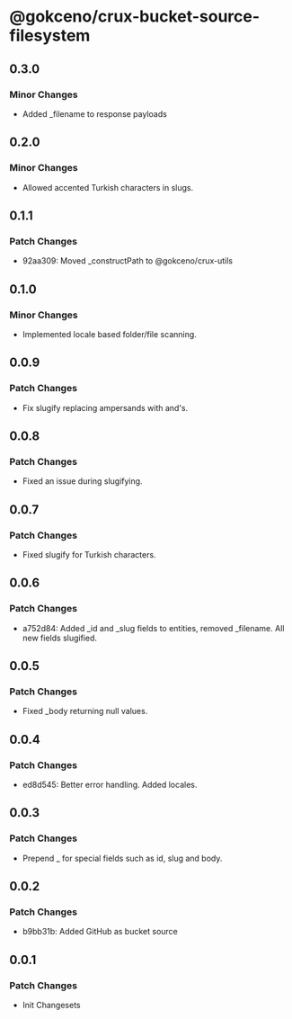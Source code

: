 # @gokceno/crux-bucket-source-filesystem

## 0.3.0

### Minor Changes

- Added \_filename to response payloads

## 0.2.0

### Minor Changes

- Allowed accented Turkish characters in slugs.

## 0.1.1

### Patch Changes

- 92aa309: Moved \_constructPath to @gokceno/crux-utils

## 0.1.0

### Minor Changes

- Implemented locale based folder/file scanning.

## 0.0.9

### Patch Changes

- Fix slugify replacing ampersands with and's.

## 0.0.8

### Patch Changes

- Fixed an issue during slugifying.

## 0.0.7

### Patch Changes

- Fixed slugify for Turkish characters.

## 0.0.6

### Patch Changes

- a752d84: Added \_id and \_slug fields to entities, removed \_filename. All new fields slugified.

## 0.0.5

### Patch Changes

- Fixed \_body returning null values.

## 0.0.4

### Patch Changes

- ed8d545: Better error handling. Added locales.

## 0.0.3

### Patch Changes

- Prepend \_ for special fields such as id, slug and body.

## 0.0.2

### Patch Changes

- b9bb31b: Added GitHub as bucket source

## 0.0.1

### Patch Changes

- Init Changesets
